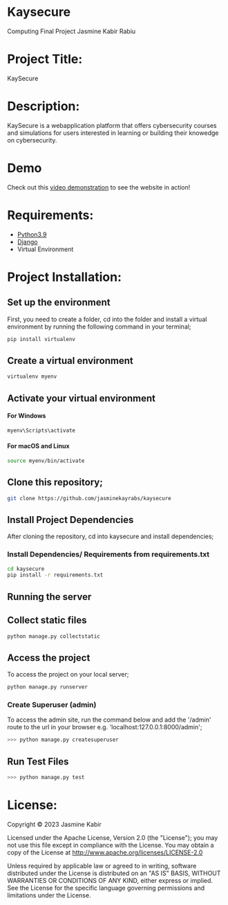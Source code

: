 # Kaysecure
Computing Final Project
Jasmine Kabir Rabiu

# Project Title: 
KaySecure

# Description: 
KaySecure is a webapplication platform that offers cybersecurity courses and simulations for users interested in learning or building their knowedge on cybersecurity.

# Demo
Check out this [video demonstration](https://drive.google.com/file/d/137DgsldKE3EZ00Td7LJw_RO2KludM9P1/view?usp=sharing) to see the website in action!

# Requirements: 
- [Python3.9](https://www.python.org)
- [Django](https://docs.djangoproject.com/en/4.2/)
- Virtual Environment

# Project Installation:

## Set up the environment 
First, you need to create a folder, cd into the folder and install a virtual environment by running the following command in your terminal; 
```bash
pip install virtualenv
```
## Create a virtual environment
```bash
virtualenv myenv
```
## Activate your virtual environment
#### For Windows
```bash
myenv\Scripts\activate
```
#### For macOS and Linux
```bash
source myenv/bin/activate
```
## Clone this repository; 
```bash
git clone https://github.com/jasminekayrabs/kaysecure
```
## Install Project Dependencies
After cloning the repository, cd into kaysecure and install dependencies;

### Install Dependencies/ Requirements from requirements.txt
```bash
cd kaysecure
pip install -r requirements.txt
```
## Running the server
## Collect static files 
```bash
python manage.py collectstatic
```
## Access the project
To access the project on your local server; 
```bash
python manage.py runserver
```
### Create Superuser (admin)
To access the admin site, run the command below and add the '/admin' route to the url in your browser e.g. 'localhost:127.0.0.1:8000/admin';
```bash
>>> python manage.py createsuperuser
``` 
## Run Test Files
```bash
>>> python manage.py test
``` 

# License:
Copyright © 2023 Jasmine Kabir

Licensed under the Apache License, Version 2.0 (the "License"); you may not use this file except in compliance with the License. You may obtain a copy of the License at http://www.apache.org/licenses/LICENSE-2.0

Unless required by applicable law or agreed to in writing, software distributed under the License is distributed on an "AS IS" BASIS, WITHOUT WARRANTIES OR CONDITIONS OF ANY KIND, either express or implied. See the License for the specific language governing permissions and limitations under the License.

